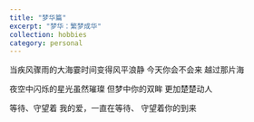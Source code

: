 ```yaml
---
title: "梦华篇"
excerpt: "梦华：繁梦成华"
collection: hobbies
category: personal
---
```


当疾风骤雨的大海霎时间变得风平浪静
今天你会不会来
越过那片海

夜空中闪烁的星光虽然璀璨
但梦中你的双眸
更加楚楚动人

等待、守望着
我的爱，一直在等待、
守望着你的到来
